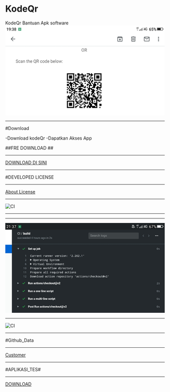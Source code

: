 # KodeQr
KodeQr Bantuan Apk software
![Apps](https://github.com/AppsShop/KodeQr/blob/master/Screenshot_2020-05-24-19-38-50.jpg)

---

#Download

-Download kodeQr
-Dapatkan Akses App

##FRE DOWNLOAD ##

---

[DOWNLOAD DI SINI](https://itunes.apple.com/en/app/id411206394?mt=8)

---

#DEVELOPED LICENSE

---

[About License](https://github.com/AppsShop/KodeQr/blob/master/LICENSE.MD)

---

![CI](https://github.com/AppsShop/KodeQr/workflows/CI/badge.svg)

---

<Push>

---

![img](https://github.com/AppsShop/KodeQr/blob/master/Screenshot_2020-05-25-21-37-45.jpg)

---

![CI](https://github.com/AppsShop/KodeQr/workflows/CI/badge.svg)

---
#Github_Data

---

[Customer](https://github.com/AppsShop/KodeQr/blob/master/github-customer-data-protection-addendum-presigned.pdf)

----

#APLIKASI_TES#

---

[DOWNLOAD](https://github.com/AppsShop/KodeQr/settings/hooks/214426460)
